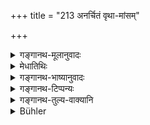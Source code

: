 +++
title = "213 अनर्चितं वृथा-मांसम्"

+++

<details><summary>गङ्गानथ-मूलानुवादः</summary>

Nor what is offered without respect, nor improper meat, nor food belonging to a male-less female, nor the food of an eneny, nor the food of the city-lord, nor the food of an outcast, nor that which has been sneezed at.—(213)
</details>

<details><summary>मेधातिथिः</summary>

अर्चार्हस्य यद् अवज्ञया दीयते तद् **अनर्चितम्** । न तु सुहृदादेः । **वृथामांसं** देवाद्यर्चनशिष्टं यन् न भवत्य् आत्मार्थं यत् साधितम् । **अविरा** स्त्री यस्या न भर्ता नापि पुत्रः । **द्विषञ्** छत्रुः । **नगरी** नगरस्वाम्य् अराजापि । **अवक्षुतम्** उपरि यस्मिन् क्षवथुः कृतः ॥ ४.२१३ ॥
</details>

<details><summary>गङ्गानथ-भाष्यानुवादः</summary>

‘*Offered without respect*,’—that which is given in a disrespectful
maimer, to a person who deserves to be treated with respect. This does
not refer to food that may be offered by friends and others.

‘*Improper meat*,’— which has been cooked for one’s own self, and is not
the remnant of the worship of gods.

‘*Maleless female*,’— one who has neither husband nor son.

‘*Enemy*,’—an adversary.

‘*City-lord*’—one who is the master of a city, though not a king.

‘*Which has been sneered at*,’—over which some one has sneezed.—(213)
</details>

<details><summary>गङ्गानथ-टिप्पन्यः</summary>

‘*Nagaryannam*’—‘Food given by the lord of a city, even though he may
not be a king’ (Medhātithi); ‘food belonging to a whole town’ (Kullūka
and Govindarāja).

This verse is quoted in *Mitākṣarā* (on 3.290);—and in *Smṛtitattva* (p.
451) which says—‘*anarcita*’ is that which is given in an insulting
manner; ‘*vṛthā-māṃsa*’ is that which has not been prepared for offering
to the gods and Pitṛs;—the ‘*avīrā*’ woman is one who has no husband or
son; this prohibition applies to only such women as are not related to
one’s self;—‘*nagaryanna*’ is the food belonging to the master of a
city;—‘*avakṣuta*’ is that over which some one has sneezed.

It is quoted in *Madanapārijāta* (p. 945);—and in *Vīramitrodaya*
(Āhnika, p. 495), which adds the following notes:—‘*anarcita*’,—the food
is so called when it is offered without due respect, to one who deserves
respect;—‘*vṛthāmāṃsa*’ is that meat which has not been cooked for
offering to the gods and Pitṛs;—‘*avīrā*’ is a woman without husband or
sons, or grandsons or great-grandsons; this prohibition applies to the
case of an unrelated woman, such being the custom, says
Śūlapāṇi;—‘*dviṣat*’,—is one who causes injury;—‘*nagarī*’ is the master
of a city, even though he may not be the king, says
Medhātithi;—‘*patita*’ is the Brāhmaṇa-murderer and the
like;—‘*avakṣutam*’—sneezed upon.

It is quoted in *Hemādri* (Śrāddha, p. 773);—and in *Prāyaścittaviveka*
(p. 260), which adds the following notes:—‘*Anarcitam*’, rejected as
bad,—‘*avīrā*’, a woman without husband or sons or any male
relatives,—‘*nagarī*’ means a ‘person in charge of a
city’,—‘*avakṣutam*’, which has been sneezed upon.
</details>

<details><summary>गङ्गानथ-तुल्य-वाक्यानि</summary>

*Gautama* (17.17-19).—‘Food needlessly cooked;—also food offered without
respect.’

*Āpastamba* (1.17. 4).—‘The food that is given after chiding.’

(Do.) (2.6.19).—‘One should not eat the food of that person towards whom
one is unfriendly, or who is unfriendly to one; or defective meat.’

*Vaśiṣṭha* (14.2).—(See above.)

*Viṣṇu* (51.11, 18, 10).—‘Food of the maleless woman, of the goldsmith,
of the enemy, of the outcast;—food intentionally touched with the feet,
or sneezed upon; improper meat, and that offered without respect.’

*Yājñavalkya* (1.162-104).—‘Of the physician...... the enemy, the
outcast......;—of the maleless woman, of the goldsmith, of the man who
is controlled by his wife, of the village-sacrificer, of the man selling
weapons, of the carpenter, of the weaver and of one who makes a living
by dogs;—of the cruel king, of the dyer, of the ungrateful man, of the
man who lives by slaughtering animals, of the clothes-washer, of the
wine-seller, and of the man who permits his wife’s paramour to live in
the house.’
</details>

<details><summary>Bühler</summary>

213	Nor (food) given without due respect, nor (that which contains) meat eaten for no sacred purpose, nor (that given) by a female who has no male (relatives), nor the food of an enemy, nor that (given) by the lord of a town, nor that (given) by outcasts, nor that on which anybody has sneezed;
</details>
